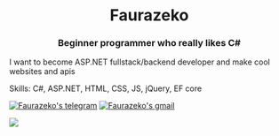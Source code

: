 <h1 align="center">Faurazeko</h1>
<h3 align="center">Beginner programmer who really likes C#</h3>

I want to become ASP.NET fullstack/backend developer and make cool websites and apis

Skills: C#, ASP.NET, HTML, CSS, JS, jQuery, EF core 

[![Faurazeko's telegram](https://img.shields.io/badge/Telegram-2CA5E0?style=for-the-badge&logo=telegram&logoColor=white)](https://t.me/Faurazeko) [![Faurazeko's gmail](https://img.shields.io/badge/Gmail-D14836?style=for-the-badge&logo=gmail&logoColor=white)](mailto:trozana2@gmail.com)

![](https://komarev.com/ghpvc/?username=faurazeko)
